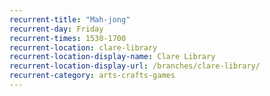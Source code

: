 ```yaml
---
recurrent-title: "Mah-jong"
recurrent-day: Friday
recurrent-times: 1530-1700
recurrent-location: clare-library
recurrent-location-display-name: Clare Library
recurrent-location-display-url: /branches/clare-library/
recurrent-category: arts-crafts-games
---
```

